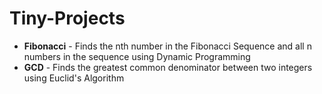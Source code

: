 # Tiny-Projects
- **Fibonacci** - Finds the nth number in the Fibonacci Sequence and all n numbers in the sequence using Dynamic Programming
- **GCD** - Finds the greatest common denominator between two integers using Euclid's Algorithm
